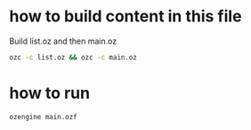 # how to build content in this file

Build list.oz and then main.oz

```bash
ozc -c list.oz && ozc -c main.oz
```

# how to run
```bash
ozengine main.ozf
```
